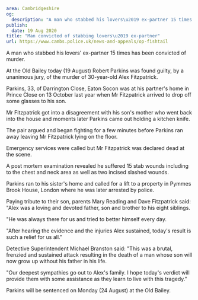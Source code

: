 ```yaml
area: Cambridgeshire
og:
  description: "A man who stabbed his lovers\u2019 ex-partner 15 times has been convicted of murder."
publish:
  date: 19 Aug 2020
title: "Man convicted of stabbing lovers\u2019 ex-partner"
url: https://www.cambs.police.uk/news-and-appeals/op-fishtail
```

A man who stabbed his lovers' ex-partner 15 times has been convicted of murder.

At the Old Bailey today (19 August) Robert Parkins was found guilty, by a unanimous jury, of the murder of 30-year-old Alex Fitzpatrick.

Parkins, 33, of Darrington Close, Eaton Socon was at his partner's home in Prince Close on 13 October last year when Mr Fitzpatrick arrived to drop off some glasses to his son.

Mr Fitzpatrick got into a disagreement with his son's mother who went back into the house and moments later Parkins came out holding a kitchen knife.

The pair argued and began fighting for a few minutes before Parkins ran away leaving Mr Fitzpatrick lying on the floor.

Emergency services were called but Mr Fitzpatrick was declared dead at the scene.

A post mortem examination revealed he suffered 15 stab wounds including to the chest and neck area as well as two incised slashed wounds.

Parkins ran to his sister's home and called for a lift to a property in Pymmes Brook House, London where he was later arrested by police.

Paying tribute to their son, parents Mary Reading and Dave Fitzpatrick said: "Alex was a loving and devoted father, son and brother to his eight siblings.

"He was always there for us and tried to better himself every day.

"After hearing the evidence and the injuries Alex sustained, today's result is such a relief for us all."

Detective Superintendent Michael Branston said: "This was a brutal, frenzied and sustained attack resulting in the death of a man whose son will now grow up without his father in his life.

"Our deepest sympathies go out to Alex's family. I hope today's verdict will provide them with some assistance as they learn to live with this tragedy."

Parkins will be sentenced on Monday (24 August) at the Old Bailey.
